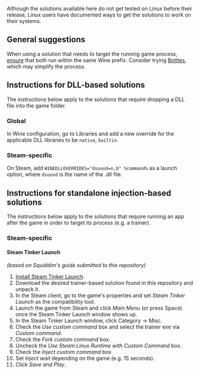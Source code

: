 Although the solutions available here do not get tested on Linux before their release, Linux users have documented ways to get the solutions to work on their systems.

## General suggestions
When using a solution that needs to target the running game process, [ensure](https://github.com/RoseTheFlower/UltrawideIndex/issues/25#issuecomment-1650838775) that both run within the same Wine prefix. Consider trying [Bottles](https://usebottles.com/), which may simplify the process.

## Instructions for DLL-based solutions
The instructions below apply to the solutions that require dropping a DLL file into the game folder.
### Global
In Wine configuration, go to Libraries and add a new override for the applicable DLL libraries to be `native`, `builtin`.
### Steam-specific
On Steam, add `WINEDLLOVERRIDES="dsound=n,b" %command%` as a launch option, where `dsound` is the name of the .dll file.

## Instructions for standalone injection-based solutions
The instructions below apply to the solutions that require running an app after the game in order to target its process (e.g. a trainer).
### Steam-specific
#### Steam Tinker Launch
*(based on Squiddim's guide submitted to this repository)*
1. [Install Steam Tinker Launch](https://github.com/sonic2kk/steamtinkerlaunch/wiki/Installation).
1. Download the desired trainer-based solution found in this repository and unpack it.
1. In the Steam client, go to the game's properties and set *Steam Tinker Launch* as the compatibility tool.
1. Launch the game from Steam and click *Main Menu* (or press Space) once the Steam Tinker Launch window shows up.
1. In the Steam Tinker Launch window, click Category -> Misc.
1. Check the *Use custom command* box and select the trainer exe via *Custom command*.
1. Check the *Fork custom command* box.
1. Uncheck the *Use Steam Linux Runtime with Custom Command* box.
1. Check the *Inject custom command* box
1. Set *Inject wait* depending on the game (e.g. 15 seconds).
1. Click *Save and Play*.
